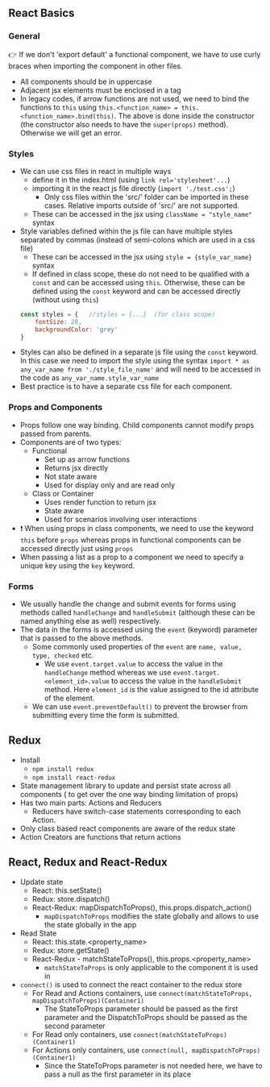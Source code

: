 ## React Basics
### General
:point_right: If we don't 'export default' a functional component, we have to use curly braces when importing the component in other files.
- All components should be in uppercase
- Adjacent jsx elements must be enclosed in a tag
- In legacy codes, if arrow functions are not used, we need to bind the functions to `this` using `this.<function_name> = this.<function_name>.bind(this)`. The above is done inside the constructor (the constructor also needs to have the `super(props)` method). Otherwise we will get an error.
### Styles
- We can use css files in react in multiple ways
    - define it in the index.html (using `link rel='stylesheet'...`)
    - importing it in the react js file directly (`import './test.css';`)
        - Only css files within the 'src/' folder can be imported in these cases. Relative imports outside of 'src/' are not supported. 
    - These can be accessed in the jsx using `className = "style_name"` syntax
- Style variables defined within the js file can have multiple styles separated by commas (instead of semi-colons which are used in a css file)
    - These can be accessed in the jsx using `style = {style_var_name}` syntax
    - If defined in class scope, these do not need to be qualified with a `const` and can be accessed using `this`. Otherwise, these can be defined using the `const` keyword and can be accessed directly (without using `this`)
    ```javascript
    const styles = {   //styles = {...}  (for class scope)
        fontSize: 20,
        backgroundColor: 'grey'
    }
    ```
- Styles can also be defined in a separate js file using the `const` keyword. In this case we need to import the style using the syntax `import * as any_var_name from './style_file_name'` and will need to be accessed in the code as `any_var_name.style_var_name`
- Best practice is to have a separate css file for each component.

### Props and Components
- Props follow one way binding. Child components cannot modify props passed from parents.
- Components are of two types:
    - Functional
        - Set up as arrow functions
        - Returns jsx directly
        - Not state aware
        - Used for display only and are read only
    - Class or Container
        - Uses render function to return jsx
        - State aware
        - Used for scenarios involving user interactions
- :exclamation: When using props in class components, we need to use the keyword `this` before `props` whereas props in functional components can be accessed directly just using   `props`
- When passing a list as a prop to a component we need to specify a unique key using the `key` keyword.

### Forms
- We usually handle the change and submit events for forms using methods called `handleChange` and `handleSubmit` (although these can be named anything else as well) respectively.
- The data in the forms is accessed using the `event` (keyword) parameter that is passed to the above methods.  
    - Some commonly used properties of the `event` are `name, value, type, checked` etc.  
        - We use `event.target.value` to access the value in the `handleChange` method whereas we use `event.target.<element_id>.value` to access the value in the `handleSubmit` method. Here `element_id` is the value assigned to the id attribute of the element.
    - We can use `event.preventDefault()` to prevent the browser from submitting every time the form is submitted.

## Redux
- Install
    - `npm install redux`
    - `npm install react-redux`
- State management library to update and persist state across all components ( to get over the one way binding limitation of props)
- Has two main parts: Actions and Reducers
    - Reducers have switch-case statements corresponding to each Action. 
- Only class based react components are aware of the redux state
- Action Creators are functions that return actions

## React, Redux and React-Redux
- Update state
    - React: this.setState()
    - Redux: store.dispatch()
    - React-Redux: mapDispatchToProps(), this.props.dispatch_action()
        - `mapDispatchToProps` modifies the state globally and allows to use the state globally in the app
- Read State
    - React: this.state.<property_name>
    - Redux: store.getState()
    - React-Redux - matchStateToProps(), this.props.<property_name>
        - `matchStateToProps` is only applicable to the component it is used in
- `connect()` is used to connect the react container to the redux store
    - For Read and Actions containers, use `connect(matchStateToProps, mapDispatchToProps)(Container1)`
        - The StateToProps parameter should be passed as the first parameter and the DispatchToProps should be passed as the second parameter
    - For Read only containers, use `connect(matchStateToProps)(Container1)`
    - For Actions only containers, use `connect(null, mapDispatchToProps)(Container1)`
        - Since the StateToProps parameter is not needed here, we have to pass a null as the first parameter in its place